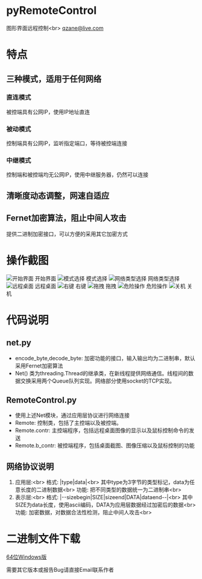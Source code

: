 # pyRemoteControl
图形界面远程控制<br\>
qzane@live.com
# 特点

## 三种模式，适用于任何网络
### 直连模式
被控端具有公网IP，使用IP地址直连

### 被动模式
控制端具有公网IP，监听指定端口，等待被控端连接

### 中继模式
控制端和被控端均无公网IP，使用中继服务器，仍然可以连接

## 清晰度动态调整，网速自适应


## Fernet加密算法，阻止中间人攻击
提供二进制加密接口，可以方便的采用其它加密方式

# 操作截图

![开始界面](https://cloud.githubusercontent.com/assets/8392481/12008342/5f363c0c-ac70-11e5-8bd2-d6d177529c69.png)
开始界面
![模式选择](https://cloud.githubusercontent.com/assets/8392481/12008345/5f5895a4-ac70-11e5-9407-2d8454cf0017.png)
模式选择
![网络类型选择](https://cloud.githubusercontent.com/assets/8392481/12008343/5f420348-ac70-11e5-911c-118882393819.png)
网络类型选择
![远程桌面](https://cloud.githubusercontent.com/assets/8392481/12008346/5f59b48e-ac70-11e5-9ddb-41d4a14f841d.png)
远程桌面
![右键](https://cloud.githubusercontent.com/assets/8392481/12008344/5f4279b8-ac70-11e5-951d-874049869ea0.png)
右键
![拖拽](https://cloud.githubusercontent.com/assets/8392481/12008347/5f59c2f8-ac70-11e5-9482-48a1f043cef1.png)
拖拽
![危险操作](https://cloud.githubusercontent.com/assets/8392481/12008348/5f727f6e-ac70-11e5-8d6c-254dffdc2d52.png)
危险操作
![关机](https://cloud.githubusercontent.com/assets/8392481/12008349/5f73985e-ac70-11e5-8cb4-dc768f4f8f8d.png)
关机

# 代码说明

## net.py
* encode_byte,decode_byte: 加密功能的接口，输入输出均为二进制串，默认采用Fernet加密算法
* Net() 类为threading.Thread的继承类，在新线程提供网络通信。线程间的数据交换采用两个Queue队列实现。网络部分使用socket的TCP实现。
## RemoteControl.py
* 使用上述Net模块，通过应用层协议进行网络连接
* Remote: 控制类，包括了主控端以及被控端。
* Remote.contr: 主控端程序，包括远程桌面图像的显示以及鼠标控制命令的发送
* Remote.b_contr: 被控端程序，包括桌面截图、图像压缩以及鼠标控制的功能
## 网络协议说明
1. 应用层:<br\>
    格式: |type|data|<br\>
    其中type为3字节的类型标记，data为任意长度的二进制数据<br\>
    功能: 把不同类型的数据统一为二进制串<br\>
2. 表示层:<br\>
    格式: |--sizebegin|SIZE|sizeend|DATA|dataend--|<br\>
    其中SIZE为data长度，使用ascii编码，DATA为应用层数据经过加密后的数据<br\>
    功能: 加密数据，对数据合法性检测，阻止中间人攻击<br\> 
    
# 二进制文件下载
[64位Windows版](https://github.com/qzane/pyRemoteControl/releases)

需要其它版本或报告Bug请直接Email联系作者

